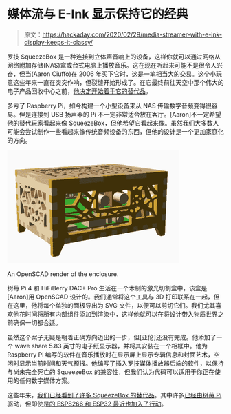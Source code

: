 # 媒体流与 E-Ink 显示保持它的经典

> 原文：<https://hackaday.com/2020/02/29/media-streamer-with-e-ink-display-keeps-it-classy/>

罗技 SqueezeBox 是一种连接到立体声音响上的设备，这样你就可以通过网络从网络附加存储(NAS)盒或台式电脑上播放音乐。这在现在听起来可能不是很令人兴奋，但当(Aaron Ciuffo)在 2006 年买下它时，这是一笔相当大的交易。这个小玩意这些年来一直在突突作响，但裂缝开始形成了。在它最终前往天空中那个伟大的电子产品回收中心之前，[他决定开始着手它的替代品](https://hackaday.io/project/170051-slimpi)。

多亏了 Raspberry Pi，如今构建一个小型设备来从 NAS 传输数字音频变得很容易。但是连接到 USB 扬声器的 Pi 不一定非常适合放在客厅。[Aaron]不一定希望他的替代玩家看起来像 SqueezeBox，但他希望它看起来像。虽然我们大多数人可能会尝试制作一些看起来像传统音频设备的东西，但他的设计是一个更加家庭化的方向。

[![](img/1105b46ffd3a332383787c7c856d2f8f.png)](https://hackaday.com/wp-content/uploads/2020/02/slimpi_detail.jpg)

An OpenSCAD render of the enclosure.

树莓 Pi 4 和 HiFiBerry DAC+ Pro 生活在一个木制的激光切割盒中，该盒是[Aaron]用 OpenSCAD 设计的。我们通常将这个工具与 3D 打印联系在一起，但在这里，他将每个单独的面板导出为 SVG 文件，以便可以剪切它们。我们尤其喜欢他花时间将所有内部组件添加到渲染中，这样他就可以在将设计带入物质世界之前确保一切都合适。

虽然这个案子无疑是朝着正确方向迈出的一步，但[亚伦]还没有完成。他添加了一个 wave share 5.83 英寸的电子纸显示器，并将其安装在一个相框中。他为 Raspberry Pi 编写的软件在音乐播放时在显示屏上显示专辑信息和封面艺术，空闲时显示当前时间和天气预报。他编写了插入罗技媒体播放器后端的软件，以保持与尚未完全死亡的 SqueezeBox 的兼容性，但我们认为代码可以适用于你正在使用的任何数字媒体方案。

这些年来，[我们已经看到了许多 SqueezeBox 的替代品](https://hackaday.com/2013/04/13/squeezeberry-a-raspberri-pi-powered-squeezebox-appliance/)。其中许多[已经由树莓 Pi](https://hackaday.com/2015/05/01/a-custom-workshop-squeezebox/) 驱动，但即使是[的 ESP8266 和 ESP32 最近也加入了行动](https://hackaday.com/2019/03/31/squeezebox-comes-to-the-esp/)。